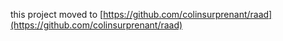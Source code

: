 this project moved to [https://github.com/colinsurprenant/raad](https://github.com/colinsurprenant/raad)
